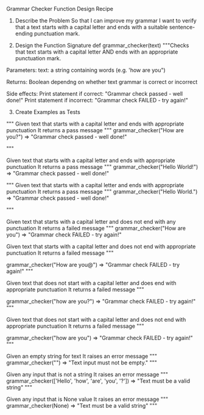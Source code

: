 Grammar Checker Function Design Recipe

1. Describe the Problem
So that I can improve my grammar
I want to verify that a text starts with a capital letter and ends with a suitable sentence-ending punctuation mark.

2. Design the Function Signature
def grammar_checker(text)
"""Checks that text starts with a capital letter AND ends with an appropriate punctuation mark.

Parameters:
    text: a string containing words (e.g. 'how are you")

Returns:
    Boolean dependng on whether text grammar is correct or incorrect

Side effects:
    Print statement if correct: "Grammar check passed - well done!"
    Print statement if incorrect: "Grammar check FAILED - try again!"

 3. Create Examples as Tests

"""
Given text that starts with a capital letter and ends with appropriate punctuation
It returns a pass message
"""
grammar_checker("How are you?") => "Grammar check passed - well done!"

"""

Given text that starts with a capital letter and ends with appropriate punctuation
It returns a pass message
"""
grammar_checker("Hello World!") => "Grammar check passed - well done!"

"""
Given text that starts with a capital letter and ends with appropriate punctuation
It returns a pass message
"""
grammar_checker("Hello World.") => "Grammar check passed - well done!"

"""

Given text that starts with a capital letter and does not end with any punctuation
It returns a failed message
"""
grammar_checker("How are you") => "Grammar check FAILED - try again!"

Given text that starts with a capital letter and does not end with appropriate punctuation
It returns a failed message
"""

grammar_checker("How are you@") => "Grammar check FAILED - try again!"
"""

Given text that does not start with a capital letter and does end with appropriate punctuation
It returns a failed message
"""

grammar_checker("how are you?") => "Grammar check FAILED - try again!"
"""

Given text that does not start with a capital letter and does not end with appropriate punctuation
It returns a failed message
"""

grammar_checker("how are you") => "Grammar check FAILED - try again!"
"""

Given an empty string for text
It raises an error message
"""
grammar_checker("") => "Text input must not be empty."
"""

Given any input that is not a string
It raises an error message
"""
grammar_checker(['Hello', 'how', 'are', 'you', '?']) => "Text must be a valid string"
"""

Given any input that is None value
It raises an error message
"""
grammar_checker(None) => "Text must be a valid string"
"""
